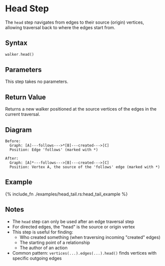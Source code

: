 # Head Step

The `head` step navigates from edges to their source (origin) vertices, allowing traversal back to where the edges start from.

## Syntax

```rust
walker.head()
```

## Parameters

This step takes no parameters.

## Return Value

Returns a new walker positioned at the source vertices of the edges in the current traversal.

## Diagram

```
Before:
  Graph: [A]---follows--->*[B]---created--->[C]
  Position: Edge 'follows' (marked with *)

After:
  Graph: [A]*---follows--->[B]---created--->[C]
  Position: Vertex A, the source of the 'follows' edge (marked with *)
```

## Example

{% include_fn ./examples/head_tail.rs:head_tail_example %}

## Notes

- The `head` step can only be used after an edge traversal step
- For directed edges, the "head" is the source or origin vertex
- This step is useful for finding:
  - Who created something (when traversing incoming "created" edges)
  - The starting point of a relationship
  - The author of an action
- Common pattern: `vertices(...).edges(...).head()` finds vertices with specific outgoing edges